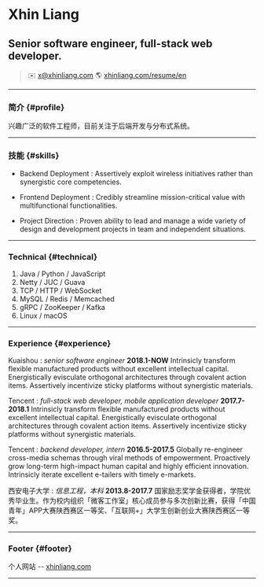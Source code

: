 # Xhin Liang
## Senior software engineer, full-stack web developer.

> ✉️ <x@xhinliang.com> 
> 🌎 [xhinliang.com/resume/en](/resume/en)

------

### 简介 {#profile}

兴趣广泛的软件工程师，目前关注于后端开发与分布式系统。

------

### 技能 {#skills}

* Backend Deployment
  : Assertively exploit wireless initiatives rather than synergistic core competencies.

* Frontend Deployment
  : Credibly streamline mission-critical value with multifunctional functionalities.

* Project Direction
  : Proven ability to lead and manage a wide variety of design and development projects in team and independent situations.

-------

### Technical {#technical}

1. Java / Python / JavaScript
2. Netty / JUC / Guava
3. TCP / HTTP / WebSocket
4. MySQL / Redis / Memcached
5. gRPC / ZooKeeper / Kafka
6. Linux / macOS

------

### Experience {#experience}

Kuaishou
: *senior software engineer*
  __2018.1-NOW__
  Intrinsicly transform flexible manufactured products without excellent intellectual capital. Energistically evisculate orthogonal architectures through covalent action items. Assertively incentivize sticky platforms without synergistic materials.

Tencent
: *full-stack web developer, mobile application developer*
  __2017.7-2018.1__
  Intrinsicly transform flexible manufactured products without excellent intellectual capital. Energistically evisculate orthogonal architectures through covalent action items. Assertively incentivize sticky platforms without synergistic materials.

Tencent
: *backend developer, intern*
  __2016.5-2017.5__
  Globally re-engineer cross-media schemas through viral methods of empowerment. Proactively grow long-term high-impact human capital and highly efficient innovation. Intrinsicly iterate excellent e-tailers with timely e-markets.

西安电子大学
: *信息工程，本科*
  __2013.8-2017.7__
  国家励志奖学金获得者，学院优秀毕业生。作为校内组织「微客工作室」核心成员参与多次创新比赛，获得「中国青年」APP大赛陕西赛区一等奖、「互联网+」大学生创新创业大赛陕西赛区一等奖。

------

### Footer {#footer}

个人网站 -- [xhinliang.com](https://xhinliang.com)

------
